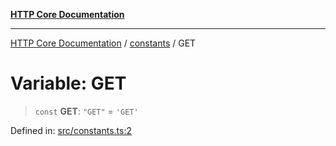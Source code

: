 [**HTTP Core Documentation**](../../README.md)

***

[HTTP Core Documentation](../../README.md) / [constants](../README.md) / GET

# Variable: GET

> `const` **GET**: `"GET"` = `'GET'`

Defined in: [src/constants.ts:2](https://github.com/stonemjs/http-core/blob/0d369869add0f1630e9b5b2cd1421e57ee8d3865/src/constants.ts#L2)
